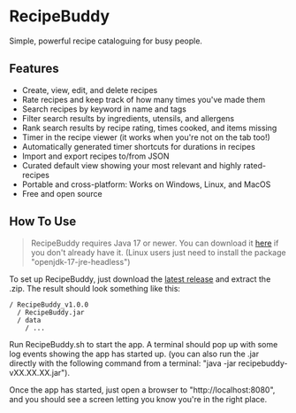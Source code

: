 # RecipeBuddy
Simple, powerful recipe cataloguing for busy people.

## Features
 - Create, view, edit, and delete recipes
 - Rate recipes and keep track of how many times you've made them
 - Search recipes by keyword in name and tags
 - Filter search results by ingredients, utensils, and allergens
 - Rank search results by recipe rating, times cooked, and items missing
 - Timer in the recipe viewer (it works when you're not on the tab too!)
 - Automatically generated timer shortcuts for durations in recipes
 - Import and export recipes to/from JSON
 - Curated default view showing your most relevant and highly rated-recipes
 - Portable and cross-platform: Works on Windows, Linux, and MacOS
 - Free and open source

## How To Use
> RecipeBuddy requires Java 17 or newer. You can download it [here](https://www.oracle.com/java/technologies/downloads/#java17) if you don't already have it. (Linux users just need to install the package "openjdk-17-jre-headless")

To set up RecipeBuddy, just download the [latest release](https://github.com/crazyrecipes/RecipeBuddy/releases) and extract the .zip. The result should look something like this:
```
/ RecipeBuddy_v1.0.0
  / RecipeBuddy.jar
  / data
    / ...
```
Run RecipeBuddy.sh to start the app. A terminal should pop up with some log events showing the app has started up. (you can also run the .jar directly with the following command from a terminal: "java -jar recipebuddy-vXX.XX.XX.jar").

Once the app has started, just open a browser to "http://localhost:8080", and you should see a screen letting you know you're in the right place.
